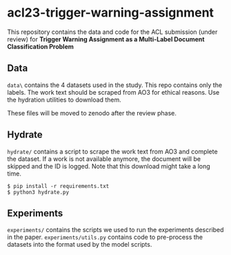 # acl23-trigger-warning-assignment

This repository contains the data and code for the ACL submission (under review) for **Trigger Warning Assignment as a Multi-Label Document Classification Problem**

## Data

`data\` contains the 4 datasets used in the study. This repo contains only the labels. The work text should be scraped from AO3 for ethical reasons. Use the hydration utilities to download them. 

These files will be moved to zenodo after the review phase. 


## Hydrate

`hydrate/` contains a script to scrape the work text from AO3 and complete the dataset. If a work is not available anymore, the document will be skipped and the ID is logged. Note that this download might take a long time.

    $ pip install -r requirements.txt
    $ python3 hydrate.py

## Experiments

`experiments/` contains the scripts we used to run the experiments described in the paper.
`experiments/utils.py` contains code to pre-process the datasets into the format used by the model scripts. 

